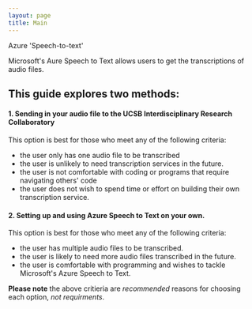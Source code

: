 ```yaml
---
layout: page
title: Main
---
```


Azure 'Speech-to-text'

Microsoft's Aure Speech to Text allows users to get the transcriptions of audio files.   

## This guide explores two methods:  

#### 1. Sending in your audio file to the UCSB Interdisciplinary Research Collaboratory  

This option is best for those who meet any of the following criteria:
- the user only has one audio file to be transcribed 
- the user is unlikely to need transcription services in the future.
- the user is not comfortable with coding or programs that require navigating others' code
- the user does not wish to spend time or effort on building their own transcription service.

#### 2. Setting up and using Azure Speech to Text on your own. 

This option is best for those who meet any of the following criteria:  
- the user has multiple audio files to be transcribed. 
- the user is likely to need more audio files transcribed in the future. 
- the user is comfortable with programming and wishes to tackle Microsoft's Azure Speech to Text.  

**Please note** the above critieria are *recommended* reasons for choosing each option, *not requirments*. 

